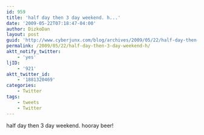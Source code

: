 ```yaml
---
id: 959
title: 'half day then 3 day weekend. h...'
date: '2009-05-22T07:18:47-04:00'
author: DizkoDan
layout: post
guid: 'http://www.cyberjunx.com/blog/archives/2009/05/22/half-day-then-3-day-weekend-h/'
permalink: /2009/05/22/half-day-then-3-day-weekend-h/
aktt_notify_twitter:
    - 'yes'
ljID:
    - '921'
aktt_twitter_id:
    - '1881320469'
categories:
    - Twitter
tags:
    - tweets
    - Twitter
---
```


half day then 3 day weekend. hooray beer!